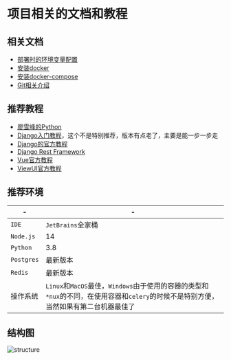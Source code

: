 # 项目相关的文档和教程

## 相关文档
- [部署时的环境变量配置](https://github.com/4ddl/docs/blob/master/env.md)
- [安装docker](https://docs.docker.com/engine/install/)  
- [安装docker-compose](https://docs.docker.com/compose/install/)  
- [Git相关介绍](https://github.com/4ddl/docs/blob/master/git.md)


## 推荐教程
- [廖雪峰的Python](https://www.liaoxuefeng.com/wiki/1016959663602400)  
- [Django入门教程](https://www.runoob.com/django/django-tutorial.html)，这个不是特别推荐，版本有点老了，主要是能一步一步走
- [Django的官方教程](https://docs.djangoproject.com/)
- [Django Rest Framework](https://www.django-rest-framework.org/)
- [Vue官方教程](https://cn.vuejs.org/v2/guide/)
- [ViewUI官方教程](https://www.iviewui.com/docs/introduce)

## 推荐环境
| - | - |
| --- | --- |
| `IDE` | `JetBrains`全家桶 |
| `Node.js` | 14 |
| `Python` | 3.8 |
| `Postgres` | 最新版本 |
| `Redis` | 最新版本 |
| 操作系统 | `Linux`和`MacOS`最佳，`Windows`由于使用的容器的类型和`*nux`的不同，在使用容器和`celery`的时候不是特别方便，当然如果有第二台机器最佳了 |

## 结构图
![structure](https://cdn.wustacm.top/dianhsu/structure.png)
